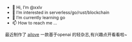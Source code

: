 - 👋 Hi, I’m @xxlv
- 👀 I’m interested in serverless/go/rust/blockchain
- 🌱 I’m currently learning go
- 📫 How to reach me ...


最近制作了 [ailove](https://ailove.fun) 一款基于openai 的轻杂志,有兴趣点开看看啦~
